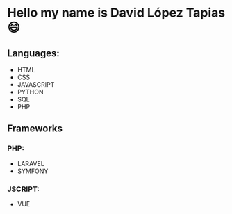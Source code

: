 # Hello my name is David López Tapias :smile:

## Languages:
- HTML
- CSS
- JAVASCRIPT
- PYTHON
- SQL
- PHP
## Frameworks
### PHP:
- LARAVEL
- SYMFONY  
### JSCRIPT:
- VUE

<!--
**Davidlt4/Davidlt4** is a ✨ _special_ ✨ repository because its `README.md` (this file) appears on your GitHub profile.

Here are some ideas to get you started:

- 🔭 I’m currently working on ...
- 🌱 I’m currently learning ...
- 👯 I’m looking to collaborate on ...
- 🤔 I’m looking for help with ...
- 💬 Ask me about ...
- 📫 How to reach me: ...
- 😄 Pronouns: ...
- ⚡ Fun fact: ...

-->
